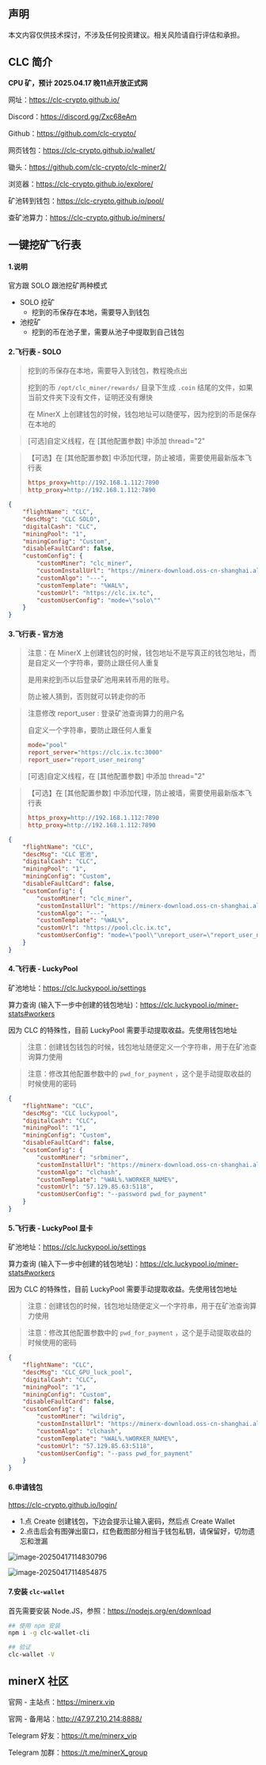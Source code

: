 

## 声明

本文内容仅供技术探讨，不涉及任何投资建议。相关风险请自行评估和承担。



## CLC 简介

**CPU 矿，预计 2025.04.17 晚11点开放正式网**

网址：https://clc-crypto.github.io/

Discord：https://discord.gg/Zxc68eAm

Github：https://github.com/clc-crypto/

网页钱包：https://clc-crypto.github.io/wallet/

锄头：https://github.com/clc-crypto/clc-miner2/

浏览器：https://clc-crypto.github.io/explore/

矿池转到钱包：https://clc-crypto.github.io/pool/

查矿池算力：https://clc-crypto.github.io/miners/



## 一键挖矿飞行表

#### 1.说明

官方跟 SOLO 跟池挖矿两种模式

- SOLO 挖矿
  - 挖到的币保存在本地，需要导入到钱包
- 池挖矿
  - 挖到的币在池子里，需要从池子中提取到自己钱包



#### 2.飞行表 - SOLO

> 挖到的币保存在本地，需要导入到钱包，教程晚点出
>
> 挖到的币 `/opt/clc_miner/rewards/` 目录下生成 `.coin` 结尾的文件，如果当前文件夹下没有文件，证明还没有爆快
>
> 在 MinerX 上创建钱包的时候，钱包地址可以随便写，因为挖到的币是保存在本地的

> [可选]自定义线程，在 [其他配置参数] 中添加 thread="2"



>  【可选】在 [其他配置参数] 中添加代理，防止被墙，需要使用最新版本飞行表
>
> ```ini
> https_proxy=http://192.168.1.112:7890
> http_proxy=http://192.168.1.112:7890
> ```



```json
{
    "flightName": "CLC",
    "descMsg": "CLC SOLO",
    "digitalCash": "CLC",
    "miningPool": "1",
    "miningConfig": "Custom",
    "disableFaultCard": false,
    "customConfig": {
        "customMiner": "clc_miner",
        "customInstallUrl": "https://minerx-download.oss-cn-shanghai.aliyuncs.com/20250416_clc/clc_miner-20250416.15.tar.gz",
        "customAlgo": "---",
        "customTemplate": "%WAL%",
        "customUrl": "https://clc.ix.tc",
        "customUserConfig": "mode=\"solo\""
    }
}
```



#### 3.飞行表 - 官方池

> 注意：在 MinerX 上创建钱包的时候，钱包地址不是写真正的钱包地址，而是自定义一个字符串，要防止跟任何人重复
>
> 是用来挖到币以后登录矿池用来转币用的账号。
>
> 防止被人猜到，否则就可以转走你的币



> 注意修改 report_user : 登录矿池查询算力的用户名
>
> 自定义一个字符串，要防止跟任何人重复
>
> ```ini
> mode="pool"
> report_server="https://clc.ix.tc:3000"
> report_user="report_user_neirong"
> ```



> [可选]自定义线程，在 [其他配置参数] 中添加 thread="2"



>  【可选】在 [其他配置参数] 中添加代理，防止被墙，需要使用最新版本飞行表
>
> ```ini
> https_proxy=http://192.168.1.112:7890
> http_proxy=http://192.168.1.112:7890
> ```





```json
{
    "flightName": "CLC",
    "descMsg": "CLC 官池",
    "digitalCash": "CLC",
    "miningPool": "1",
    "miningConfig": "Custom",
    "disableFaultCard": false,
    "customConfig": {
        "customMiner": "clc_miner",
        "customInstallUrl": "https://minerx-download.oss-cn-shanghai.aliyuncs.com/20250416_clc/clc_miner-20250416.15.tar.gz",
        "customAlgo": "---",
        "customTemplate": "%WAL%",
        "customUrl": "https://pool.clc.ix.tc",
        "customUserConfig": "mode=\"pool\"\nreport_user=\"report_user_neirong\"\nreport_server=\"https://clc.ix.tc:3000\""
    }
}
```



#### 4.飞行表 - LuckyPool

矿池地址：https://clc.luckypool.io/settings

算力查询 (输入下一步中创建的钱包地址)：https://clc.luckypool.io/miner-stats#workers

因为 CLC 的特殊性，目前 LuckyPool 需要手动提取收益。先使用钱包地址



> 注意：创建钱包钱包的时候，钱包地址随便定义一个字符串，用于在矿池查询算力使用

> 注意：修改其他配置参数中的 `pwd_for_payment` ，这个是手动提取收益的时候使用的密码



```json
{
    "flightName": "CLC",
    "descMsg": "CLC luckypool",
    "digitalCash": "CLC",
    "miningPool": "1",
    "miningConfig": "Custom",
    "disableFaultCard": false,
    "customConfig": {
        "customMiner": "srbminer",
        "customInstallUrl": "https://minerx-download.oss-cn-shanghai.aliyuncs.com/20250416_clc/srbminer-2.8.5.1.tar.gz",
        "customAlgo": "clchash",
        "customTemplate": "%WAL%.%WORKER_NAME%",
        "customUrl": "57.129.85.63:5118",
        "customUserConfig": "--password pwd_for_payment"
    }
}
```



#### 5.飞行表 - LuckyPool 显卡

矿池地址：https://clc.luckypool.io/settings

算力查询 (输入下一步中创建的钱包地址)：https://clc.luckypool.io/miner-stats#workers

因为 CLC 的特殊性，目前 LuckyPool 需要手动提取收益。先使用钱包地址

> 注意：创建钱包的时候，钱包地址随便定义一个字符串，用于在矿池查询算力使用

> 注意：修改其他配置参数中的 `pwd_for_payment` ，这个是手动提取收益的时候使用的密码

```json
{
    "flightName": "CLC",
    "descMsg": "CLC_GPU_luck_pool",
    "digitalCash": "CLC",
    "miningPool": "1",
    "miningConfig": "Custom",
    "disableFaultCard": false,
    "customConfig": {
        "customMiner": "wildrig",
        "customInstallUrl": "https://minerx-download.oss-cn-shanghai.aliyuncs.com/20250416_clc/wildrig-0.42.8.4.tar.gz",
        "customAlgo": "clchash",
        "customTemplate": "%WAL%.%WORKER_NAME%",
        "customUrl": "57.129.85.63:5118",
        "customUserConfig": "--pass pwd_for_payment"
    }
}
```



#### 6.申请钱包

https://clc-crypto.github.io/login/

- 1.点 Create 创建钱包，下边会提示让输入密码，然后点 Create Wallet
- 2.点击后会有图弹出窗口，红色截图部分相当于钱包私钥，请保留好，切勿遗忘和泄漏





![image-20250417114830796](./images/image-20250417114830796.png)



![image-20250417114854875](./images/image-20250417114854875.png)





#### 7.安装 `clc-wallet`

首先需要安装  Node.JS，参照：https://nodejs.org/en/download

```sh
## 使用 npm 安装
npm i -g clc-wallet-cli

## 验证
clc-wallet -V
```



## minerX 社区

官网 - 主站点：https://minerx.vip

官网 - 备用站：http://47.97.210.214:8888/

Telegram 好友：https://t.me/minerx_vip

Telegram 加群：https://t.me/minerX_group




